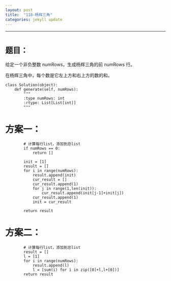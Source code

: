 ```yaml
---
layout: post
title:  "118-杨辉三角"
categories: jekyll update
---
```

_______________________________________________________________________________
# `题目：`

给定一个非负整数 numRows，生成杨辉三角的前 numRows 行。

在杨辉三角中，每个数是它左上方和右上方的数的和。

    class Solution(object):
        def generate(self, numRows):
            """
            :type numRows: int
            :rtype: List[List[int]]
            """

# 方案一：

            # 计算每行list，添加到总list
            if numRows == 0:
                return []
            
            init = [1]
            result = []
            for i in range(numRows):
                result.append(init)
                cur_result = []
                cur_result.append(1)
                for j in range(1,len(init)):
                    cur_result.append(init[j-1]+init[j])
                cur_result.append(1)
                init = cur_result
                
            return result

# 方案二：

            # 计算每行list，添加到总list
            result = []
            l = [1]
            for i in range(numRows):
                result.append(l)
                l = [sum(i) for i in zip([0]+l,l+[0])]
            return result 
